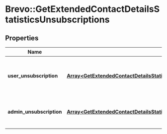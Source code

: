 # Brevo::GetExtendedContactDetailsStatisticsUnsubscriptions

## Properties
Name | Type | Description | Notes
------------ | ------------- | ------------- | -------------
**user_unsubscription** | [**Array&lt;GetExtendedContactDetailsStatisticsUnsubscriptionsUserUnsubscription&gt;**](GetExtendedContactDetailsStatisticsUnsubscriptionsUserUnsubscription.md) | Contact unsubscribe via unsubscription link in a campaign | 
**admin_unsubscription** | [**Array&lt;GetExtendedContactDetailsStatisticsUnsubscriptionsAdminUnsubscription&gt;**](GetExtendedContactDetailsStatisticsUnsubscriptionsAdminUnsubscription.md) | Contact has been unsubscribed from the administrator | 


